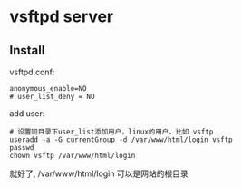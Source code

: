 # vsftpd server

## Install

vsftpd.conf:
```
anonymous_enable=NO
# user_list_deny = NO
```

add user:
```
# 设置同目录下user_list添加用户，linux的用户，比如 vsftp
useradd -a -G currentGroup -d /var/www/html/login vsftp
passwd 
chown vsftp /var/www/html/login
```
就好了, /var/www/html/login 可以是网站的根目录
